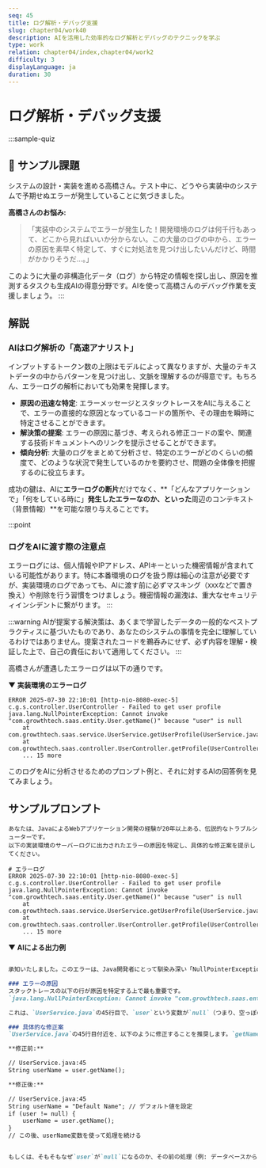 ```yaml
---
seq: 45
title: ログ解析・デバッグ支援
slug: chapter04/work40
description: AIを活用した効率的なログ解析とデバッグのテクニックを学ぶ
type: work
relation: chapter04/index,chapter04/work2
difficulty: 3
displayLanguage: ja
duration: 30
---
```


# ログ解析・デバッグ支援

:::sample-quiz
## 📝 サンプル課題

システムの設計・実装を進める高橋さん。テスト中に、どうやら実装中のシステムで予期せぬエラーが発生していることに気づきました。

**高橋さんのお悩み:**
> 「実装中のシステムでエラーが発生した！開発環境のログは何千行もあって、どこから見ればいいか分からない。この大量のログの中から、エラーの原因を素早く特定して、すぐに対処法を見つけ出したいんだけど、時間がかかりそうだ…。」

このように大量の非構造化データ（ログ）から特定の情報を探し出し、原因を推測するタスクも生成AIの得意分野です。AIを使って高橋さんのデバッグ作業を支援しましょう。
:::

## 解説

### AIはログ解析の「高速アナリスト」

インプットするトークン数の上限はモデルによって異なりますが、大量のテキストデータの中からパターンを見つけ出し、文脈を理解するのが得意です。もちろん、エラーログの解析においても効果を発揮します。

* **原因の迅速な特定**: エラーメッセージとスタックトレースをAIに与えることで、エラーの直接的な原因となっているコードの箇所や、その理由を瞬時に特定させることができます。
* **解決策の提案**: エラーの原因に基づき、考えられる修正コードの案や、関連する技術ドキュメントへのリンクを提示させることができます。
* **傾向分析**: 大量のログをまとめて分析させ、特定のエラーがどのくらいの頻度で、どのような状況で発生しているのかを要約させ、問題の全体像を把握するのに役立ちます。

成功の鍵は、AIに**エラーログの断片**だけでなく、**「どんなアプリケーションで」「何をしている時に」**発生したエラーなのか、といった**周辺のコンテキスト（背景情報）**を可能な限り与えることです。

:::point
### ログをAIに渡す際の注意点
エラーログには、個人情報やIPアドレス、APIキーといった機密情報が含まれている可能性があります。特に本番環境のログを扱う際は細心の注意が必要ですが、実装環境のログであっても、AIに渡す前に必ずマスキング（`XXX`などで置き換え）や削除を行う習慣をつけましょう。機密情報の漏洩は、重大なセキュリティインシデントに繋がります。
:::

:::warning
AIが提案する解決策は、あくまで学習したデータの一般的なベストプラクティスに基づいたものであり、あなたのシステムの事情を完全に理解しているわけではありません。提案されたコードを鵜呑みにせず、必ず内容を理解・検証した上で、自己の責任において適用してください。
:::


高橋さんが遭遇したエラーログは以下の通りです。

**▼ 実装環境のエラーログ**

```
ERROR 2025-07-30 22:10:01 [http-nio-8080-exec-5] c.g.s.controller.UserController - Failed to get user profile
java.lang.NullPointerException: Cannot invoke "com.growthtech.saas.entity.User.getName()" because "user" is null
    at com.growthtech.saas.service.UserService.getUserProfile(UserService.java:45)
    at com.growthtech.saas.controller.UserController.getProfile(UserController.java:30)
    ... 15 more
```
このログをAIに分析させるためのプロンプト例と、それに対するAIの回答例を見てみましょう。

## サンプルプロンプト

```
あなたは、JavaによるWebアプリケーション開発の経験が20年以上ある、伝説的なトラブルシューターです。
以下の実装環境のサーバーログに出力されたエラーの原因を特定し、具体的な修正案を提示してください。

# エラーログ
ERROR 2025-07-30 22:10:01 [http-nio-8080-exec-5] c.g.s.controller.UserController - Failed to get user profile
java.lang.NullPointerException: Cannot invoke "com.growthtech.saas.entity.User.getName()" because "user" is null
    at com.growthtech.saas.service.UserService.getUserProfile(UserService.java:45)
    at com.growthtech.saas.controller.UserController.getProfile(UserController.java:30)
    ... 15 more
```

**▼ AIによる出力例**

```markdown 

承知いたしました。このエラーは、Java開発者にとって馴染み深い「NullPointerException」、通称「ヌルポ」です。ログを分析し、原因と対策を解説します。

### エラーの原因
スタックトレースの以下の行が原因を特定する上で最も重要です。
`java.lang.NullPointerException: Cannot invoke "com.growthtech.saas.entity.User.getName()" because "user" is null at com.growthtech.saas.service.UserService.getUserProfile(UserService.java:45)`

これは、`UserService.java`の45行目で、`user`という変数が`null`（つまり、空っぽの状態）にもかかわらず、その`user`の`getName()`メソッドを呼び出そうとしたために発生しています。存在しないものから名前を取ろうとして、エラーになっているわけです。

### 具体的な修正案
`UserService.java`の45行目付近を、以下のように修正することを推奨します。`getName()`を呼び出す前に、`user`オブジェクトが`null`でないことを確認する、いわゆる「nullチェック」を追加します。

**修正前:**

// UserService.java:45
String userName = user.getName();

**修正後:**

// UserService.java:45
String userName = "Default Name"; // デフォルト値を設定
if (user != null) {
    userName = user.getName();
}
// この後、userName変数を使って処理を続ける


もしくは、そもそもなぜ`user`が`null`になるのか、その前の処理（例: データベースからのユーザー取得処理）を見直すことが、より根本的な解決に繋がります。
```


